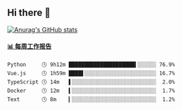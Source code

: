 ## Hi there 👋

[![Anurag's GitHub stats](https://github-readme-stats.vercel.app/api?username=OriLight152)](https://github.com/anuraghazra/github-readme-stats)

<!--
**OriLight152/OriLight152** is a ✨ _special_ ✨ repository because its `README.md` (this file) appears on your GitHub profile.

Here are some ideas to get you started:

- 🔭 I’m currently working on ...
- 🌱 I’m currently learning ...
- 👯 I’m looking to collaborate on ...
- 🤔 I’m looking for help with ...
- 💬 Ask me about ...
- 📫 How to reach me: ...
- 😄 Pronouns: ...
- ⚡ Fun fact: ...
-->

<!-- waka-box start -->
#### <a href="https://gist.github.com/92c8d5b388768c10efcba86e82b7c4fb" target="_blank">📊 每周工作报告</a>
```text
Python     🕓 9h12m █████████████████████▌░░░░░░ 76.9%
Vue.js     🕓 1h59m ████▋░░░░░░░░░░░░░░░░░░░░░░░ 16.7%
TypeScript 🕓 14m   ▌░░░░░░░░░░░░░░░░░░░░░░░░░░░  2.0%
Docker     🕓 12m   ▍░░░░░░░░░░░░░░░░░░░░░░░░░░░  1.7%
Text       🕓 8m    ▎░░░░░░░░░░░░░░░░░░░░░░░░░░░  1.2%
```
<!-- Powered by https://github.com/journey-ad/waka-box-go . -->
<!-- waka-box end -->
